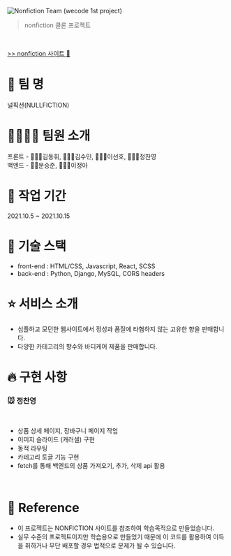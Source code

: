 ![Nonfiction Team (wecode 1st project)](https://user-images.githubusercontent.com/73053147/137653168-ce3af78c-d893-4a55-a13f-891b5b487f19.gif)
> nonfiction 클론 프로젝트

</br>

[>> nonfiction 사이트 🚀](https://nonfiction.kr/index.html)

# 🌈 팀 명 

널픽션(NULLFICTION) 

# 👩‍👩‍👧‍👦 팀원 소개

프론트 - 🧑🏼‍💻김동휘, 👩🏼‍💻김수민, 🧑🏽‍💻이선호, 🧑🏻‍💻정찬영
</br>
백엔드 - 👨‍💻문승준, 👩🏻‍💻이정아

# 🚴 작업 기간
2021.10.5 ~ 2021.10.15

# 🚀 기술 스택

- front-end : HTML/CSS, Javascript, React, SCSS
- back-end : Python, Django, MySQL, CORS headers

# ⭐️ 서비스 소개

- 심플하고 모던한 웹사이트에서 정성과 품질에 타협하지 않는 고유한 향을 판매합니다.
- 다양한 카테고리의 향수와 바디케어 제품을 판매합니다.

# 🔥 구현 사항

### 🐭 정찬영

<br>

- 상품 상세 페이지, 장바구니 페이지 작업
- 이미지 슬라이드 (캐러셀) 구현
- 동적 라우팅
- 카테고리 토글 기능 구현
- fetch를 통해 백엔드의 상품 가져오기, 추가, 삭제 api 활용

<br>

# 💭 Reference

- 이 프로젝트는 NONFICTION 사이트를 참조하여 학습목적으로 만들었습니다.
- 실무 수준의 프로젝트이지만 학습용으로 만들었기 때문에 이 코드를 활용하여 이득을 취하거나 무단 배포할 경우 법적으로 문제가 될 수 있습니다.



